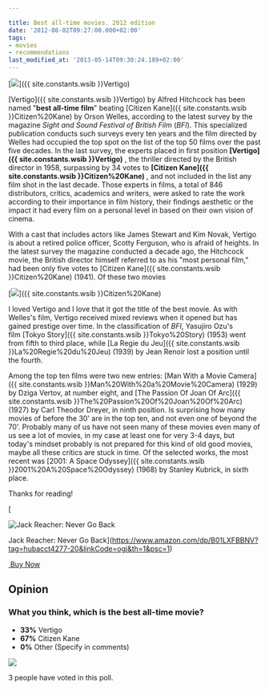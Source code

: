 ```yaml
---

title: Best all-time movies. 2012 edition
date: '2012-08-02T09:27:00.000+02:00'
tags:
- movies
- recommendations
last_modified_at: '2013-05-14T09:30:24.189+02:00'
---
```


[![](https://1.bp.blogspot.com/-qTYC6PB9HwE/VtVeob2KhJI/AAAAAAAAAvA/hd1-7NaJm_4/s1600/vertigo.jpg)]({{ site.constants.wsib }}Vertigo)

[Vertigo]({{ site.constants.wsib }}Vertigo) by Alfred Hitchcock has been named "**best all-time film**" beating [Citizen Kane]({{ site.constants.wsib }}Citizen%20Kane) by Orson Welles, according to the latest survey by the magazine _Sight and Sound Festival of British Film_ (_BFI_). This specialized publication conducts such surveys every ten years and the film directed by Welles had occupied the top spot on the list of the top 50 films over the past five decades. In the last survey, the experts placed in first position **[Vertigo]({{ site.constants.wsib }}Vertigo)** , the thriller directed by the British director in 1958, surpassing by 34 votes to **[Citizen Kane]({{ site.constants.wsib }}Citizen%20Kane)** , and not included in the list any film shot in the last decade. Those experts in films, a total of 846 distributors, critics, academics and writers, were asked to rate the work according to their importance in film history, their findings aesthetic or the impact it had every film on a personal level in based on their own vision of cinema.  

With a cast that includes actors like James Stewart and Kim Novak, Vertigo is about a retired police officer, Scotty Ferguson, who is afraid of heights. In the latest survey the magazine conducted a decade ago, the Hitchcock movie, the British director himself referred to as his "most personal film," had been only five votes to [Citizen Kane]({{ site.constants.wsib }}Citizen%20Kane) (1941). Of these two movies  

[![](https://3.bp.blogspot.com/-EEQ4QmPhSYs/VtVeoOQWLVI/AAAAAAAAAvE/xKihDi6zmwI/s320/citizen%2Bkane.jpg)]({{ site.constants.wsib }}Citizen%20Kane)

I loved Vertigo and I love that it got the title of the best movie. As with Welles's film, Vertigo received mixed reviews when it opened but has gained prestige over time. In the classification of _BFI_, Yasujiro Ozu's film [Tokyo Story]({{ site.constants.wsib }}Tokyo%20Story) (1953) went from fifth to third place, while [La Regie du Jeu]({{ site.constants.wsib }}La%20Regie%20du%20Jeu) (1939) by Jean Renoir lost a position until the fourth.

Among the top ten films were two new entries: [Man With a Movie Camera]({{ site.constants.wsib }}Man%20With%20a%20Movie%20Camera) (1929) by Dziga Vertov, at number eight, and [The Passion Of Joan Of Arc]({{ site.constants.wsib }}The%20Passion%20Of%20Joan%20Of%20Arc) (1927) by Carl Theodor Dreyer, in ninth position. Is surprising how many movies of before the 30' are in the top ten, and not even one of beyond the 70'. Probably many of us have not seen many of these movies even many of us see a lot of movies, in my case at least one for very 3-4 days, but today's mindset probably is not prepared for this kind of old good movies, maybe all these critics are stuck in time. Of the selected works, the most recent was [2001: A Space Odyssey]({{ site.constants.wsib }}2001%20A%20Space%20Odyssey) (1968) by Stanley Kubrick, in sixth place.  
  
Thanks for reading!

[

![Jack Reacher: Never Go Back](https://m.media-amazon.com/images/I/511kFBAI5EL._SL160_.jpg)

Jack Reacher: Never Go Back](https://www.amazon.com/dp/B01LXFBBNV?tag=hubacct4277-20&linkCode=ogi&th=1&psc=1)

[ Buy Now](https://www.amazon.com/dp/B01LXFBBNV?tag=hubacct4277-20&linkCode=ogi&th=1&psc=1)

Opinion
-------

### What you think, which is the best all-time movie?

-   **33%** Vertigo
-   **67%** Citizen Kane
-   **0%** Other (Specify in comments)

![](http://chart.apis.google.com/chart?chs=300x125&cht=p3&chco=E25E2B|6EA6AF&chd=t:33,67&chl=33%|67%)

3 people have voted in this poll.